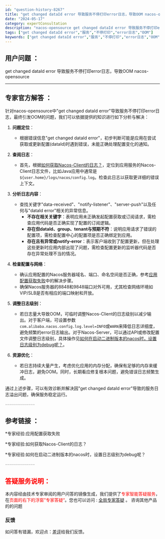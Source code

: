 ```yaml
---
id: "question-history-8267"
title: "get changed dataId error 导致服务不停打印error日志，导致OOM nacos-opensource"
date: "2024-05-17"
category: expertConsultation
description: "nacos-opensource get changed dataId error 导致服务不停打印error日志，导致OOM"
tags: ["get changed dataId error","服务","不停打印","error日志","OOM"]
keywords: ["get changed dataId error","服务","不停打印","error日志","OOM"]
---
```


## 用户问题 ： 
 get changed dataId error 导致服务不停打印error日志，导致OOM nacos-opensource 

---------------
## 专家官方解答 ：

针对nacos-opensource中"get changed dataId error"导致服务不停打印error日志，最终引发OOM的问题，我们可以依据提供的知识进行如下分析与解决：

1. **问题定位**：
   - 根据错误信息"get changed dataId error"，初步判断可能是应用在尝试获取或更新配置(dataId)时遇到错误，未能正确处理配置变化的通知。
   
2. **查阅日志**：
   - 首先，根据[如何获取Nacos-Client的日志？](https://aliyuque.antfin.com/ozb6sn/nacos-opensource/ci3i97p07s73tewg)，定位到应用服务的Nacos-Client日志文件，比如Java应用中通常是`${user.home}/logs/nacos/config.log`。检查此日志以获取更详细的错误上下文。
   
3. **分析日志内容**：
   - 查找关键字"data-received"、"notify-listener"、"server-push"以及任何与"dataId error"相关的异常信息。
     - **不存在相关关键字**：表明应用未正确发起配置获取或订阅请求，需检查应用代码是否正确实现了配置的订阅逻辑。
     - **存在但dataId、group、tenant与预期不符**：说明应用请求了错误的配置项，需检查配置中心的配置项是否正确绑定到应用。
     - **存在且有异常或notify-error**：表示客户端收到了配置更新，但在处理这些更新时应用内部出现了问题，需检查配置更新的监听器代码是否存在异常处理不当的情况。
   
4. **检查配置与网络**：
   - 确认应用配置的Nacos服务器域名、端口、命名空间是否正确，参考[应用配置获取失败](https://aliyuque.antfin.com/ozb6sn/nacos-opensource/ugNSK)中的解决步骤。
   - 确保Nacos服务器的8848和9848端口对外可用，尤其检查网络环境如VIP/SLB是否有相应的端口映射和开放。
   
5. **调整日志级别**：
   - 若日志量大导致OOM，可临时调整Nacos-Client的日志级别以减少输出。对于客户端，可设置参数`com.alibaba.nacos.config.log.level=INFO`或`WARN`来降低日志详细度，避免频繁的error日志输出。对于Nacos-Server，可以通过API或修改配置文件调整日志级别，具体操作见[如何在启动二进制版本的nacos时，设置日志级别为debug呢？](https://aliyuque.antfin.com/ozb6sn/nacos-opensource/p9GN3)。
   
6. **资源优化**：
   - 若日志持续大量产生，考虑优化应用的内存分配，确保有足够的内存来缓冲日志，避免OOM。同时，长期看应修复根本问题，避免错误日志频繁生成。

通过上述步骤，可以有效诊断并解决因"get changed dataId error"导致的服务日志溢出问题，确保服务稳定运行。


<font color="#949494">---------------</font> 


## 参考链接 ：

*专家经验:应用配置获取失败 
 
 *专家经验:如何获取Nacos-Client的日志？ 
 
 *专家经验:如何在启动二进制版本的nacos时，设置日志级别为debug呢？ 


 <font color="#949494">---------------</font> 
 


## <font color="#FF0000">答疑服务说明：</font> 

本内容经由技术专家审阅的用户问答的镜像生成，我们提供了<font color="#FF0000">专家智能答疑服务</font>，在<font color="#FF0000">页面的右下的浮窗”专家答疑“</font>。您也可以访问 : [全局专家答疑](https://opensource.alibaba.com/chatBot) 。 咨询其他产品的的问题

### 反馈
如问答有错漏，欢迎点：[差评](https://ai.nacos.io/user/feedbackByEnhancerGradePOJOID?enhancerGradePOJOId=13615)给我们反馈。
